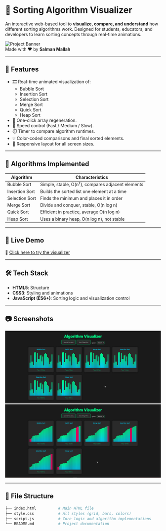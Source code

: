 # 🔢 Sorting Algorithm Visualizer

An interactive web-based tool to **visualize, compare, and understand** how different sorting algorithms work. Designed for students, educators, and developers to learn sorting concepts through real-time animations.

![Project Banner](https://img.shields.io/badge/MUET-CyberSecurity-blue)  
Made with ❤️ by **Salman Mallah**

---

## 📌 Features

- 🎞️ Real-time animated visualization of:
  - Bubble Sort
  - Insertion Sort
  - Selection Sort
  - Merge Sort
  - Quick Sort
  - Heap Sort
- 🔁 One-click array regeneration.
- 🐢 Speed control (Fast / Medium / Slow).
- ⏱️ Timer to compare algorithm runtimes.
- 💡 Color-coded comparisons and final sorted elements.
- 📱 Responsive layout for all screen sizes.

---

## 🧠 Algorithms Implemented

| Algorithm       | Characteristics                              |
|----------------|-----------------------------------------------|
| Bubble Sort     | Simple, stable, O(n²), compares adjacent elements |
| Insertion Sort  | Builds the sorted list one element at a time |
| Selection Sort  | Finds the minimum and places it in order     |
| Merge Sort      | Divide and conquer, stable, O(n log n)       |
| Quick Sort      | Efficient in practice, average O(n log n)    |
| Heap Sort       | Uses a binary heap, O(n log n), not stable   |

---

## 🚀 Live Demo

🔗 [Click here to try the visualizer](https://salmanmallah.me/SortingVisualizer/)  


---

## 🛠️ Tech Stack

- **HTML5**: Structure
- **CSS3**: Styling and animations
- **JavaScript (ES6+)**: Sorting logic and visualization control

---

## 📷 Screenshots

![Main Interface](snapshots/0_unsorted.png)
![Main Interface](snapshots/1_sorted.png)


---

## 📁 File Structure

```bash
├── index.html          # Main HTML file
├── style.css           # All styles (grid, bars, colors)
├── script.js           # Core logic and algorithm implementations
└── README.md           # Project documentation
